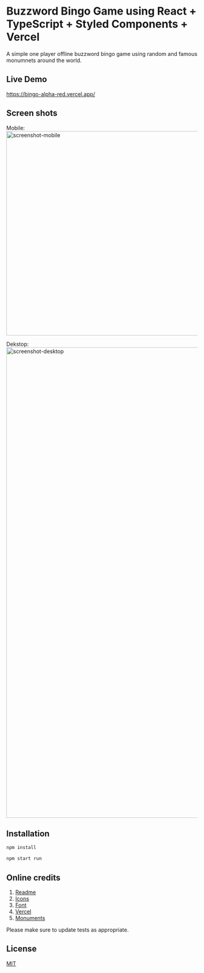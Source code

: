 # Buzzword Bingo Game using React + TypeScript + Styled Components + Vercel 

A simple one player offline buzzword bingo game using random and famous monumnets around the world.

## Live Demo 

https://bingo-alpha-red.vercel.app/

## Screen shots

Mobile:
<img width="538" alt="screenshot-mobile" src="https://github.com/ShashankSuresh/Bingo/assets/13508322/d523da2c-1932-4e78-a66d-94b9a8b823ed">

Dekstop:
<img width="1239" alt="screenshot-desktop" src="https://github.com/ShashankSuresh/Bingo/assets/13508322/9fe0c42a-6f6c-4660-a1d8-cb7375afdc5f">

## Installation

```bash
npm install
```

```bash
npm start run
```

## Online credits

1. [Readme](https://www.makeareadme.com/)
2. [Icons](https://www.flaticon.com/search?word=bingo)
3. [Font](https://fonts.google.com/)
4. [Vercel](https://vercel.com/)
5. [Monuments](https://www.listchallenges.com/150-most-famous-landmarks-in-the-world)

Please make sure to update tests as appropriate.

## License

[MIT](https://choosealicense.com/licenses/mit/)
